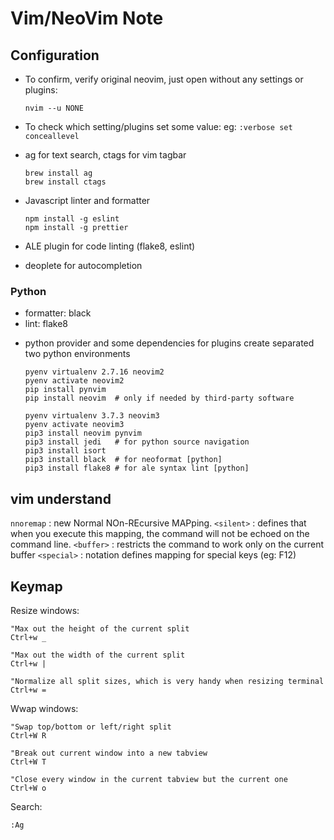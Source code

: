 # Vim/NeoVim Note

## Configuration

- To confirm, verify original neovim, just open without any settings or plugins:
  ```
  nvim --u NONE
  ```
- To check which setting/plugins set some value:
  eg: `:verbose set conceallevel`

- ag for text search, ctags for vim tagbar
  ```
  brew install ag
  brew install ctags
  ```
- Javascript linter and formatter
  ```
  npm install -g eslint
  npm install -g prettier
  ```
- ALE plugin for code linting (flake8, eslint)
- deoplete for autocompletion


### Python

- formatter: black
- lint: flake8

* python provider and some dependencies for plugins
  create separated two python environments

  ```
  pyenv virtualenv 2.7.16 neovim2
  pyenv activate neovim2
  pip install pynvim
  pip install neovim  # only if needed by third-party software

  pyenv virtualenv 3.7.3 neovim3
  pyenv activate neovim3
  pip3 install neovim pynvim
  pip3 install jedi   # for python source navigation
  pip3 install isort
  pip3 install black  # for neoformat [python]
  pip3 install flake8 # for ale syntax lint [python]
  ```

## vim understand

`nnoremap` : new Normal NOn-REcursive MAPping.
`<silent>` : defines that when you execute this mapping, the command will not be echoed on the command line.
`<buffer>` : restricts the command to work only on the current buffer
`<special>` : notation defines mapping for special keys (eg: F12)

## Keymap

Resize windows:
```
"Max out the height of the current split
Ctrl+w _

"Max out the width of the current split
Ctrl+w |

"Normalize all split sizes, which is very handy when resizing terminal
Ctrl+w =
```

Wwap windows:
```
"Swap top/bottom or left/right split
Ctrl+W R

"Break out current window into a new tabview
Ctrl+W T

"Close every window in the current tabview but the current one
Ctrl+W o
```

Search:
```
:Ag
```
